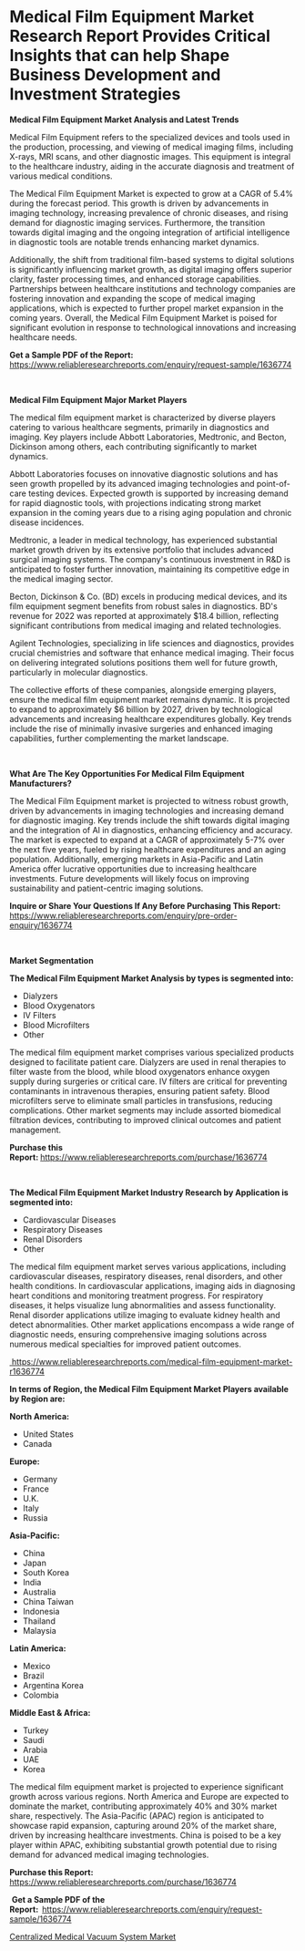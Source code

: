 <p><h1>Medical Film Equipment Market Research Report Provides Critical Insights that can help Shape Business Development and Investment Strategies</h1></p><p><strong>Medical Film Equipment Market Analysis and Latest Trends</strong></p>
<p><p>Medical Film Equipment refers to the specialized devices and tools used in the production, processing, and viewing of medical imaging films, including X-rays, MRI scans, and other diagnostic images. This equipment is integral to the healthcare industry, aiding in the accurate diagnosis and treatment of various medical conditions.</p><p>The Medical Film Equipment Market is expected to grow at a CAGR of 5.4% during the forecast period. This growth is driven by advancements in imaging technology, increasing prevalence of chronic diseases, and rising demand for diagnostic imaging services. Furthermore, the transition towards digital imaging and the ongoing integration of artificial intelligence in diagnostic tools are notable trends enhancing market dynamics.</p><p>Additionally, the shift from traditional film-based systems to digital solutions is significantly influencing market growth, as digital imaging offers superior clarity, faster processing times, and enhanced storage capabilities. Partnerships between healthcare institutions and technology companies are fostering innovation and expanding the scope of medical imaging applications, which is expected to further propel market expansion in the coming years. Overall, the Medical Film Equipment Market is poised for significant evolution in response to technological innovations and increasing healthcare needs.</p></p>
<p><strong>Get a Sample PDF of the Report:&nbsp;</strong> <a href="https://www.reliableresearchreports.com/enquiry/request-sample/1636774?utm_campaign=2233&utm_medium=2&utm_source=Github&utm_content=ia&utm_term=23032025&utm_id=medical-film-equipment">https://www.reliableresearchreports.com/enquiry/request-sample/1636774</a></p>
<p>&nbsp;</p>
<p><strong>Medical Film Equipment Major Market Players</strong></p>
<p><p>The medical film equipment market is characterized by diverse players catering to various healthcare segments, primarily in diagnostics and imaging. Key players include Abbott Laboratories, Medtronic, and Becton, Dickinson among others, each contributing significantly to market dynamics.</p><p>Abbott Laboratories focuses on innovative diagnostic solutions and has seen growth propelled by its advanced imaging technologies and point-of-care testing devices. Expected growth is supported by increasing demand for rapid diagnostic tools, with projections indicating strong market expansion in the coming years due to a rising aging population and chronic disease incidences.</p><p>Medtronic, a leader in medical technology, has experienced substantial market growth driven by its extensive portfolio that includes advanced surgical imaging systems. The company's continuous investment in R&D is anticipated to foster further innovation, maintaining its competitive edge in the medical imaging sector.</p><p>Becton, Dickinson & Co. (BD) excels in producing medical devices, and its film equipment segment benefits from robust sales in diagnostics. BD's revenue for 2022 was reported at approximately $18.4 billion, reflecting significant contributions from medical imaging and related technologies.</p><p>Agilent Technologies, specializing in life sciences and diagnostics, provides crucial chemistries and software that enhance medical imaging. Their focus on delivering integrated solutions positions them well for future growth, particularly in molecular diagnostics.</p><p>The collective efforts of these companies, alongside emerging players, ensure the medical film equipment market remains dynamic. It is projected to expand to approximately $6 billion by 2027, driven by technological advancements and increasing healthcare expenditures globally. Key trends include the rise of minimally invasive surgeries and enhanced imaging capabilities, further complementing the market landscape.</p></p>
<p>&nbsp;</p>
<p><strong>What Are The Key Opportunities For Medical Film Equipment Manufacturers?</strong></p>
<p><p>The Medical Film Equipment market is projected to witness robust growth, driven by advancements in imaging technologies and increasing demand for diagnostic imaging. Key trends include the shift towards digital imaging and the integration of AI in diagnostics, enhancing efficiency and accuracy. The market is expected to expand at a CAGR of approximately 5-7% over the next five years, fueled by rising healthcare expenditures and an aging population. Additionally, emerging markets in Asia-Pacific and Latin America offer lucrative opportunities due to increasing healthcare investments. Future developments will likely focus on improving sustainability and patient-centric imaging solutions.</p></p>
<p><strong>Inquire or Share Your Questions If Any Before Purchasing This Report:</strong> <a href="https://www.reliableresearchreports.com/enquiry/pre-order-enquiry/1636774?utm_campaign=2233&utm_medium=2&utm_source=Github&utm_content=ia&utm_term=23032025&utm_id=medical-film-equipment">https://www.reliableresearchreports.com/enquiry/pre-order-enquiry/1636774</a></p>
<p>&nbsp;</p>
<p><strong>Market Segmentation</strong></p>
<p><strong>The Medical Film Equipment Market Analysis by types is segmented into:</strong></p>
<p><ul><li>Dialyzers</li><li>Blood Oxygenators</li><li>IV Filters</li><li>Blood Microfilters</li><li>Other</li></ul></p>
<p><p>The medical film equipment market comprises various specialized products designed to facilitate patient care. Dialyzers are used in renal therapies to filter waste from the blood, while blood oxygenators enhance oxygen supply during surgeries or critical care. IV filters are critical for preventing contaminants in intravenous therapies, ensuring patient safety. Blood microfilters serve to eliminate small particles in transfusions, reducing complications. Other market segments may include assorted biomedical filtration devices, contributing to improved clinical outcomes and patient management.</p></p>
<p><strong>Purchase this Report:&nbsp;</strong><a href="https://www.reliableresearchreports.com/purchase/1636774?utm_campaign=2233&utm_medium=2&utm_source=Github&utm_content=ia&utm_term=23032025&utm_id=medical-film-equipment">https://www.reliableresearchreports.com/purchase/1636774</a></p>
<p>&nbsp;</p>
<p><strong>The Medical Film Equipment Market Industry Research by Application is segmented into:</strong></p>
<p><ul><li>Cardiovascular Diseases</li><li>Respiratory Diseases</li><li>Renal Disorders</li><li>Other</li></ul></p>
<p><p>The medical film equipment market serves various applications, including cardiovascular diseases, respiratory diseases, renal disorders, and other health conditions. In cardiovascular applications, imaging aids in diagnosing heart conditions and monitoring treatment progress. For respiratory diseases, it helps visualize lung abnormalities and assess functionality. Renal disorder applications utilize imaging to evaluate kidney health and detect abnormalities. Other market applications encompass a wide range of diagnostic needs, ensuring comprehensive imaging solutions across numerous medical specialties for improved patient outcomes.</p></p>
<p><a href="https://www.reliableresearchreports.com/medical-film-equipment-market-r1636774?utm_campaign=2233&utm_medium=2&utm_source=Github&utm_content=ia&utm_term=23032025&utm_id=medical-film-equipment">&nbsp;https://www.reliableresearchreports.com/medical-film-equipment-market-r1636774</a></p>
<p><strong>In terms of Region, the Medical Film Equipment Market Players available by Region are:</strong></p>
<p>
    <p> <strong> North America: </strong>
        <ul>
            <li>United States</li>
            <li>Canada</li>
        </ul>
        </p> 
    <p> <strong> Europe: </strong>
        <ul>
            <li>Germany</li>
            <li>France</li>
            <li>U.K.</li>
            <li>Italy</li>
            <li>Russia</li>
        </ul>
        </p> 
    <p> <strong> Asia-Pacific: </strong>
        <ul>
            <li>China</li>
            <li>Japan</li>
            <li>South Korea</li>
            <li>India</li>
            <li>Australia</li>
            <li>China Taiwan</li>
            <li>Indonesia</li>
            <li>Thailand</li>
            <li>Malaysia</li>
        </ul>
        </p> 
    <p> <strong> Latin America: </strong>
        <ul>
            <li>Mexico</li>
            <li>Brazil</li>
            <li>Argentina Korea</li>
            <li>Colombia</li>
        </ul>
        </p> 
    <p> <strong> Middle East & Africa: </strong>
        <ul>
            <li>Turkey</li>
            <li>Saudi</li>
            <li>Arabia</li>
            <li>UAE</li>
            <li>Korea</li>
        </ul>
    </p>
    </p>
<p><p>The medical film equipment market is projected to experience significant growth across various regions. North America and Europe are expected to dominate the market, contributing approximately 40% and 30% market share, respectively. The Asia-Pacific (APAC) region is anticipated to showcase rapid expansion, capturing around 20% of the market share, driven by increasing healthcare investments. China is poised to be a key player within APAC, exhibiting substantial growth potential due to rising demand for advanced medical imaging technologies.</p></p>
<p><strong>Purchase this Report: </strong><a href="https://www.reliableresearchreports.com/purchase/1636774?utm_campaign=2233&utm_medium=2&utm_source=Github&utm_content=ia&utm_term=23032025&utm_id=medical-film-equipment">https://www.reliableresearchreports.com/purchase/1636774</a></p>
<p>&nbsp;<strong>Get a Sample PDF of the Report:&nbsp;&nbsp;</strong><a href="https://www.reliableresearchreports.com/enquiry/request-sample/1636774?utm_campaign=2233&utm_medium=2&utm_source=Github&utm_content=ia&utm_term=23032025&utm_id=medical-film-equipment">https://www.reliableresearchreports.com/enquiry/request-sample/1636774</a></p>
<p><strong></strong></p>
<p><p><a href="https://github.com/FosterFahey91/Market-Research-Report-List-1/blob/main/centralized-medical-vacuum-system-market.md?utm_campaign=2233&utm_medium=2&utm_source=Github&utm_content=ia&utm_term=23032025&utm_id=medical-film-equipment">Centralized Medical Vacuum System Market</a></p></p>